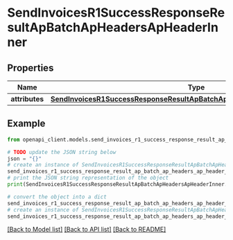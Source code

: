# SendInvoicesR1SuccessResponseResultApBatchApHeadersApHeaderInner


## Properties

Name | Type | Description | Notes
------------ | ------------- | ------------- | -------------
**attributes** | [**SendInvoicesR1SuccessResponseResultApBatchApHeadersApHeaderInnerAttributes**](SendInvoicesR1SuccessResponseResultApBatchApHeadersApHeaderInnerAttributes.md) |  | [optional] 

## Example

```python
from openapi_client.models.send_invoices_r1_success_response_result_ap_batch_ap_headers_ap_header_inner import SendInvoicesR1SuccessResponseResultApBatchApHeadersApHeaderInner

# TODO update the JSON string below
json = "{}"
# create an instance of SendInvoicesR1SuccessResponseResultApBatchApHeadersApHeaderInner from a JSON string
send_invoices_r1_success_response_result_ap_batch_ap_headers_ap_header_inner_instance = SendInvoicesR1SuccessResponseResultApBatchApHeadersApHeaderInner.from_json(json)
# print the JSON string representation of the object
print(SendInvoicesR1SuccessResponseResultApBatchApHeadersApHeaderInner.to_json())

# convert the object into a dict
send_invoices_r1_success_response_result_ap_batch_ap_headers_ap_header_inner_dict = send_invoices_r1_success_response_result_ap_batch_ap_headers_ap_header_inner_instance.to_dict()
# create an instance of SendInvoicesR1SuccessResponseResultApBatchApHeadersApHeaderInner from a dict
send_invoices_r1_success_response_result_ap_batch_ap_headers_ap_header_inner_from_dict = SendInvoicesR1SuccessResponseResultApBatchApHeadersApHeaderInner.from_dict(send_invoices_r1_success_response_result_ap_batch_ap_headers_ap_header_inner_dict)
```
[[Back to Model list]](../README.md#documentation-for-models) [[Back to API list]](../README.md#documentation-for-api-endpoints) [[Back to README]](../README.md)


